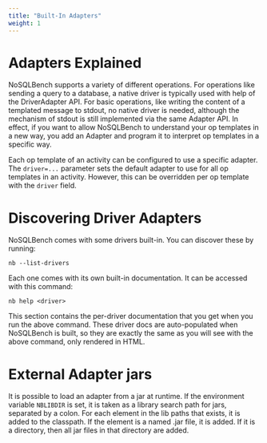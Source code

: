 ```yaml
---
title: "Built-In Adapters"
weight: 1
---
```


# Adapters Explained

NoSQLBench supports a variety of different operations. For operations like
sending a query to a database, a native driver is typically used with help of the
DriverAdapter API. For basic operations, like writing the content of a templated
message to stdout, no native driver is needed, although the mechanism of stdout
is still implemented via the same Adapter API. In effect, if you want to
allow NoSQLBench to understand your op templates in a new way, you add an Adapter
and program it to interpret op templates in a specific way.

Each op template of an activity can be configured to use a specific adapter. The `driver=...` 
parameter sets the default adapter to use for all op templates in an activity. However,
this can be overridden per op template with the `driver` field.

# Discovering Driver Adapters

NoSQLBench comes with some drivers built-in. You can discover these by running:

    nb --list-drivers

Each one comes with its own built-in documentation. It can be accessed with this command:

    nb help <driver>

This section contains the per-driver documentation that you get when you run the above command.
These driver docs are  auto-populated when NoSQLBench is built, so they are exactly the same as 
you will see with the above command, only rendered in HTML.

# External Adapter jars

It is possible to load an adapter from a jar at runtime. If the environment variable `NBLIBDIR` 
is set, it is taken as a library search path for jars, separated by a colon. For each element in the
lib paths that exists, it is added to the classpath. If the element is a named .jar file, it is 
added. If it is a directory, then all jar files in that directory are added.
